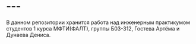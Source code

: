 # ---
В данном репозитории хранится работа над инженерным практикумом студентов 1 курса МФТИ(ФАЛТ), группы Б03-312, Гостева Артёма и Дунаева Дениса.
